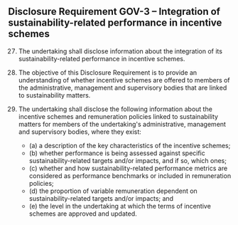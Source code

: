 ## Disclosure Requirement GOV-3 – Integration of sustainability-related performance in incentive schemes

27. The undertaking shall disclose information about the integration of its sustainability-related performance in incentive schemes.

28. The objective of this Disclosure Requirement is to provide an understanding of whether incentive schemes are offered to members of the administrative, management and supervisory bodies that are linked to sustainability matters.

29. The undertaking shall disclose the following information about the incentive schemes and remuneration policies linked to sustainability matters for members of the undertaking's administrative, management and supervisory bodies, where they exist:

	- (a) a description of the key characteristics of the incentive schemes;
	- (b) whether performance is being assessed against specific sustainability-related targets and/or impacts, and if so, which ones;
	- (c) whether and how sustainability-related performance metrics are considered as performance benchmarks or included in remuneration policies;
	- (d) the proportion of variable remuneration dependent on sustainability-related targets and/or impacts; and
	- (e) the level in the undertaking at which the terms of incentive schemes are approved and updated. 
